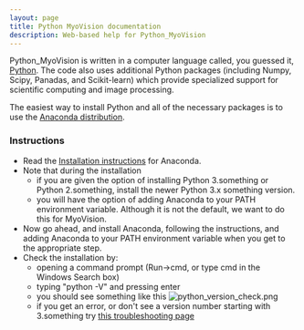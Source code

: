 ```yaml
---
layout: page
title: Python MyoVision documentation
description: Web-based help for Python_MyoVision
---
```


Python_MyoVision is written in a computer language called, you guessed it, [Python](https://www.python.org/). The code also uses additional Python packages (including Numpy, Scipy, Panadas, and Scikit-learn) which provide specialized support for scientific computing and image processing.

The easiest way to install Python and all of the necessary packages is to use the [Anaconda distribution](https://www.anaconda.com/distribution/).

### Instructions

+ Read the [Installation instructions](https://docs.anaconda.com/anaconda/install/windows/) for Anaconda.
+ Note that during the installation
  + if you are given the option of installing Python 3.something or Python 2.something, install the newer Python 3.x something version.
  + you will have the option of adding Anaconda to your PATH environment variable. Although it is not the default, we want to do this for MyoVision.
+ Now go ahead, and install Anaconda, following the instructions, and adding Anaconda to your PATH environment variable when you get to the appropriate step.
+ Check the installation by:
  + opening a command prompt (Run->cmd, or type cmd in the Windows Search box)
  + typing "python -V" and pressing enter
  + you should see something like this
![python_version_check.png](https://github.com/Campbell-Muscle-Lab/Python_MyoVision/blob/master/wiki_resources/anaconda_installation/python_version_check.png)
  + if you get an error, or don't see a version number starting with 3.something try [this troubleshooting page](https://docs.anaconda.com/anaconda/user-guide/troubleshooting/)


